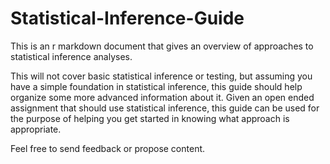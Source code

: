 # Statistical-Inference-Guide
This is an r markdown document that gives an overview of approaches to statistical inference analyses.

This will not cover basic statistical inference or testing, but assuming you have a simple foundation in statistical inference, this guide
should help organize some more advanced information about it. Given an open ended assignment that should use statistical inference, this 
guide can be used for the purpose of helping you get started in knowing what approach is appropriate.

Feel free to send feedback or propose content.
